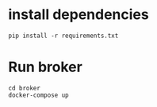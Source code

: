 # install dependencies
```terminal
pip install -r requirements.txt
```

# Run broker
```terminal
cd broker
docker-compose up
```
